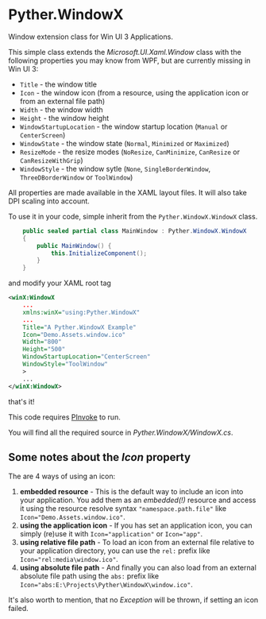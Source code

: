 # Pyther.WindowX

Window extension class for Win UI 3 Applications.

This simple class extends the _Microsoft.UI.Xaml.Window_ class with the following properties you may know from WPF, but are currently missing in Win UI 3:

 - `Title` - the window title
 - `Icon` - the window icon (from a resource, using the application icon or from an external file path)
 - `Width` - the window width
 - `Height` - the window height
 - `WindowStartupLocation` - the window startup location (`Manual` or `CenterScreen`)
 - `WindowState` - the window state (`Normal`, `Minimized` or `Maximized`)
 - `ResizeMode` - the resize modes (`NoResize`, `CanMinimize`, `CanResize` or `CanResizeWithGrip`)
 - `WindowStyle` - the window sytle (`None`, `SingleBorderWindow`, `ThreeDBorderWindow` or `ToolWindow`)

All properties are made available in the XAML layout files. It will also take DPI scaling into account.

To use it in your code, simple inherit from the `Pyther.WindowX.WindowX` class.

```cs
    public sealed partial class MainWindow : Pyther.WindowX.WindowX
    {
        public MainWindow() {
            this.InitializeComponent();
        }
    }
```

and modify your XAML root tag
```xml
<winX:WindowX
    ...
    xmlns:winX="using:Pyther.WindowX"
    ...
    Title="A Pyther.WindowX Example"
    Icon="Demo.Assets.window.ico"
    Width="800"
    Height="500"
    WindowStartupLocation="CenterScreen"
    WindowStyle="ToolWindow"
    >
    ...
</winX:WindowX>
```

that's it!

This code requires [PInvoke](https://github.com/dotnet/pinvoke) to run.

You will find all the required source in _Pyther.WindowX/WindowX.cs_.

## Some notes about the *Icon* property

The are 4 ways of using an icon:

1. **embedded resource** - This is the default way to include an icon into your application. You add them as an _embedded(!)_ resource and access it using the resource resolve syntax `"namespace.path.file"` like `Icon="Demo.Assets.window.ico"`.
2. **using the application icon** - If you has set an application icon, you can simply (re)use it with `Icon="application"` or `Icon="app"`.
3. **using relative file path** - To load an icon from an external file relative to your application directory, you can use the `rel:` prefix like `Icon="rel:media\window.ico"`.
4. **using absolute file path** - And finally you can also load from an external absolute file path using the `abs:` prefix like `Icon="abs:E:\Projects\Pyther\WindowX\window.ico"`.

It's also worth to mention, that no _Exception_ will be thrown, if setting an icon failed.